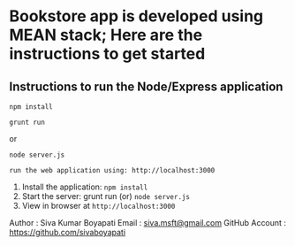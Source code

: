 
# Bookstore app is developed using MEAN stack;  Here are the instructions to get started

## Instructions to run the Node/Express application

```shell
npm install
```
```shell
grunt run
```
or
```shell
node server.js
 ```
```shell
run the web application using: http://localhost:3000
 ```


1. Install the application: `npm install`
2. Start the server:  grunt run (or)    `node server.js`
3. View in browser at `http://localhost:3000`

Author : Siva Kumar Boyapati
Email  : siva.msft@gmail.com
GitHub Account : https://github.com/sivaboyapati
